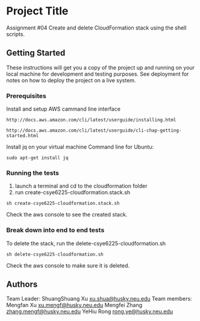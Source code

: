 # Project Title
Assignment #04
Create and delete CloudFormation stack using the shell scripts.

## Getting Started

These instructions will get you a copy of the project up and running on your local machine for development and testing purposes. See deployment for notes on how to deploy the project on a live system.

### Prerequisites
Install and setup AWS cammand line interface
```
http://docs.aws.amazon.com/cli/latest/userguide/installing.html
```
```
http://docs.aws.amazon.com/cli/latest/userguide/cli-chap-getting-started.html
```

Install jq on your virtual machine
Command line for Ubuntu:

```
sudo apt-get install jq
```
### Running the tests

1) launch a terminal and cd to the cloudformation folder
2) run create-csye6225-cloudformation.stack.sh
```
sh create-csye6225-cloudformation.stack.sh
```

Check the aws console to see the created stack.

### Break down into end to end tests

To delete the stack, run the delete-csye6225-cloudformation.sh

```
sh delete-csye6225-cloudformation.sh
```
Check the aws console to make sure it is deleted.

## Authors

Team Leader: ShuangShuang Xu xu.shua@husky.neu.edu Team members: Mengfan Xu xu.mengf@husky.neu.edu Mengfei Zhang zhang.mengf@husky.neu.edu YeHiu Rong rong.ye@husky.neu.edu


